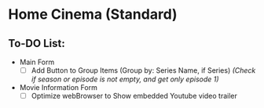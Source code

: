 # Home Cinema (Standard)

## To-DO List:

- Main Form
  - [ ] Add Button to Group Items (Group by: Series Name, if Series) *(Check if season or episode is not empty, and get only episode 1)*

- Movie Information Form
  - [ ] Optimize webBrowser to Show embedded Youtube video trailer